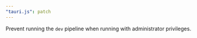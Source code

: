 ```yaml
---
"tauri.js": patch
---
```


Prevent running the `dev` pipeline when running with administrator privileges.
